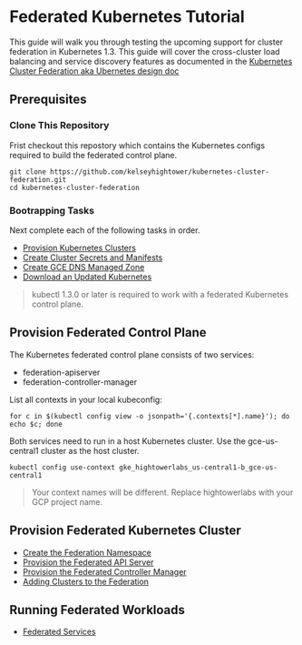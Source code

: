 # Federated Kubernetes Tutorial

This guide will walk you through testing the upcoming support for cluster federation in Kubernetes 1.3. This guide will cover the cross-cluster load balancing and service discovery features as documented in the [Kubernetes Cluster Federation aka Ubernetes design doc](https://github.com/kubernetes/kubernetes/blob/release-1.3/docs/design/federated-services.md) 

## Prerequisites

### Clone This Repository

Frist checkout this repostory which contains the Kubernetes configs required to build the federated control plane.

```
git clone https://github.com/kelseyhightower/kubernetes-cluster-federation.git
cd kubernetes-cluster-federation
```

### Bootrapping Tasks

Next complete each of the following tasks in order.

* [Provision Kubernetes Clusters](labs/cluster-bootstrap.md)
* [Create Cluster Secrets and Manifests](labs/create-cluster-secrets-and-manifests.md)
* [Create GCE DNS Managed Zone](labs/cluster-dns-managed-zone.md)
* [Download an Updated Kubernetes](labs/download-an-updated-kubectl-client.md)

> kubectl 1.3.0 or later is required to work with a federated Kubernetes control plane.

## Provision Federated Control Plane

The Kubernetes federated control plane consists of two services:

* federation-apiserver
* federation-controller-manager

List all contexts in your local kubeconfig:

```
for c in $(kubectl config view -o jsonpath='{.contexts[*].name}'); do echo $c; done
```

Both services need to run in a host Kubernetes cluster. Use the gce-us-central1 cluster as the host cluster.

```
kubectl config use-context gke_hightowerlabs_us-central1-b_gce-us-central1
```

> Your context names will be different. Replace hightowerlabs with your GCP project name. 

## Provision Federated Kubernetes Cluster

* [Create the Federation Namespace](labs/create-federation-namespace.md)
* [Provision the Federated API Server](labs/provision-federation-apiserver.md)
* [Provision the Federated Controller Manager](labs/provision-federation-controller-manager.md)
* [Adding Clusters to the Federation](labs/adding-clusters.md)

## Running Federated Workloads

* [Federated Services](labs/federated-services.md)
